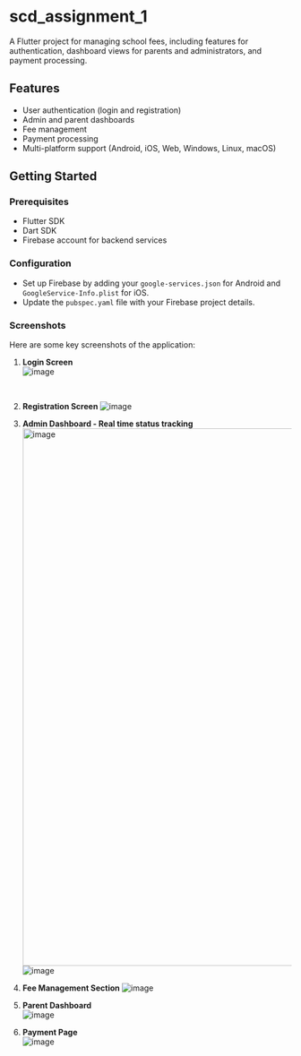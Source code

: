 # scd_assignment_1

A Flutter project for managing school fees, including features for authentication, dashboard views for parents and administrators, and payment processing.

## Features
- User authentication (login and registration)
- Admin and parent dashboards
- Fee management
- Payment processing
- Multi-platform support (Android, iOS, Web, Windows, Linux, macOS)

## Getting Started

### Prerequisites
- Flutter SDK
- Dart SDK
- Firebase account for backend services

### Configuration
- Set up Firebase by adding your `google-services.json` for Android and `GoogleService-Info.plist` for iOS.
- Update the `pubspec.yaml` file with your Firebase project details.

### Screenshots
Here are some key screenshots of the application:

1. **Login Screen**
   <br>
   ![image](https://github.com/user-attachments/assets/5dc97ae7-5f9e-4ee3-90df-e65194d4c0a5)

   <br>
2. **Registration Screen**
   ![image](https://github.com/user-attachments/assets/bb0d325d-5318-4f4a-b2b8-40fa6e75209c)


3. **Admin Dashboard - Real time status tracking**  
   <img width="960" alt="image" src="https://github.com/user-attachments/assets/166dbf8d-297c-454e-b188-f43305d8f165" />
   ![image](https://github.com/user-attachments/assets/1d883aa2-01e9-47c3-8ccb-8bd15e371bdb)
4. **Fee Management Section**
   ![image](https://github.com/user-attachments/assets/7116bbdd-ac6f-4dda-8acd-a87d2c59d865)

6. **Parent Dashboard**  
   ![image](https://github.com/user-attachments/assets/d052df9b-31f2-4a81-a5dd-edf08af6785b)

7. **Payment Page**  
   ![image](https://github.com/user-attachments/assets/5c79ca86-3879-4a46-962e-39fb7f4e752f)
